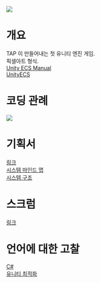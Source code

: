 ![](./ReadMe/title_0.png)
  
# 개요
TAP 이 만들어내는 첫 유니티 엔진 게임.  
픽셀아트 형식.  
[Unity ECS Manual](https://docs.google.com/document/d/1xGop8KKkX6eC7LDmQFWlHCujC4UH-gPfNriNnxE0_xk/edit)  
[UnityECS ](https://docs.google.com/document/d/1JEdIMBmjJqCBLbBxpVsxoUYGAvqx3h7jQn8vBwJCM7o/edit?usp=sharing)  

# 코딩 관례
![](./ReadMe/coding_conventions_0.png)
  
# 기획서
[링크](https://docs.google.com/document/d/1x79iT6RTI8gAFUlALh8Vxqx2wL5x0lIWrjUW7sgavMo/edit?usp=sharing)  
[시스템 마인드 맵](https://www.mindmeister.com/ko/1311994396?t=XACWlPEApD)  
[시스템 구조](https://docs.google.com/presentation/d/11Y11naucwtzrSTgNwI3TG-mWeq2o081MsvwQyuD6YAg/edit?usp=sharing)  

# 스크럼
[링크](https://docs.google.com/spreadsheets/d/1r5IbZYfxHLblOCRZ3xz7i1QaxGpBqnICjyC6fyHIOuY/edit?usp=sharing)  

# 언어에 대한 고찰
[C#](https://docs.google.com/document/d/1SVo2gkj6v-9PGD6Y9L3c3KMfFbgAH4u6Vwf1gF-tinY/edit?usp=sharing)  
[유니티 최적화](https://docs.microsoft.com/en-us/windows/mixed-reality/performance-recommendations-for-unity)
